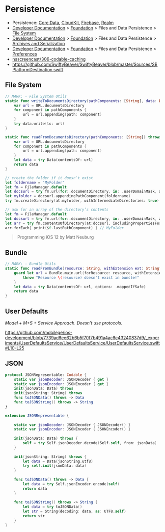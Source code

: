 # Persistence
- Persistence: 
[Core Data](https://github.com/mobilege/ios-development/blob/master/coredata.md), 
[CloudKit](https://github.com/mobilege/ios-development/blob/master/CloudKit.md#cloudkit), 
[Firebase](https://github.com/mobilege/ios-development/blob/master/firebase.md), 
[Realm](https://github.com/mobilege/ios-development/blob/master/realm.md)
- [Developer Documentation](https://developer.apple.com/documentation) > 
[Foundation](https://developer.apple.com/documentation/foundation) > 
Files and Data Persistence > 
[File System](https://developer.apple.com/documentation/foundation/file_system)
- [Developer Documentation](https://developer.apple.com/documentation) > 
[Foundation](https://developer.apple.com/documentation/foundation) >
Files and Data Persistence > 
[Archives and Serialization](https://developer.apple.com/documentation/foundation/archives_and_serialization)
- [Developer Documentation](https://developer.apple.com/documentation) > 
[Foundation](https://developer.apple.com/documentation/foundation) > 
Files and Data Persistence > 
[Preferences](https://developer.apple.com/documentation/foundation/preferences)
- [nsscreencast/306-codable-caching](https://github.com/nsscreencast/306-codable-caching)
- https://github.com/SwiftyBeaver/SwiftyBeaver/blob/master/Sources/SBPlatformDestination.swift

## File System
```swift
// MARK: - File System Utils
static func writeToDocumentsDirectory(pathComponents: [String], data: Data) throws {
    var url = URL.documentsDirectory
    for component in pathComponents {
        url = url.appending(path: component)
    }
    try data.write(to: url)
}

static func readFromDocumentsDirectory(pathComponents: [String]) throws -> Data {
    var url = URL.documentsDirectory
    for component in pathComponents {
        url = url.appending(path: component)
    }
    let data = try Data(contentsOf: url)
    return data
}
```

```swift
// create the folder if it doesn’t exist 
let foldername = "MyFolder"
let fm = FileManager.default
let docsurl = try fm.url(for:.documentDirectory, in: .userDomainMask, appropriateFor: nil, create: false)
let myfolder = docsurl.appendingPathComponent(foldername)
try fm.createDirectory(at:myfolder, withIntermediateDirectories: true)
```

```swift
// ask for an array of the directory’s contents
let fm = FileManager.default
let docsurl = try fm.url(for:.documentDirectory, in: .userDomainMask, appropriateFor: nil, create: false)
let arr = try fm.contentsOfDirectory(at:docsurl, includingPropertiesForKeys: nil)
arr.forEach{ print($0.lastPathComponent) } // MyFolder
```
> Programming iOS 12 by Matt Neuburg



## Bundle
```swift
// MARK: - Bundle Utils
static func readFromBundle(resource: String, withExtension ext: String? = nil) throws -> Data {
    guard let url = Bundle.main.url(forResource: resource, withExtension: ext) else {
        throw "Resource \(resource) doesn't exist in bundle!"
    }
    let data = try Data(contentsOf: url, options: .mappedIfSafe)
    return data
}
```


## User Defaults

_Model + M+S + Service Approach. Doesn't use protocols._

https://github.com/mobilege/ios-development/blob/7739ad6ee62b6b5f70f7b491a4ac8c43240837d9/_experiments/UserDefaultsService/UserDefaultsService/UserDefaultsService.swift#L10-L25





## JSON
```swift
protocol JSONRepresentable: Codable {
    static var jsonDecoder: JSONDecoder { get }
    static var jsonEncoder: JSONEncoder { get }
    init(jsonData: Data) throws
    init(jsonString: String) throws
    func toJSONData() throws -> Data
    func toJSONString() throws -> String
}

extension JSONRepresentable {
    
    static var jsonDecoder: JSONDecoder { JSONDecoder() }
    static var jsonEncoder: JSONEncoder { JSONEncoder() }
    
    init(jsonData: Data) throws {
        self = try Self.jsonDecoder.decode(Self.self, from: jsonData)
    }
    
    init(jsonString: String) throws {
        let data = Data(jsonString.utf8)
        try self.init(jsonData: data)
    }
    
    func toJSONData() throws -> Data {
        let data = try Self.jsonEncoder.encode(self)
        return data
    }
    
    func toJSONString() throws -> String {
        let data = try toJSONData()
        let str = String(decoding: data, as: UTF8.self)
        return str
    }
}
```
